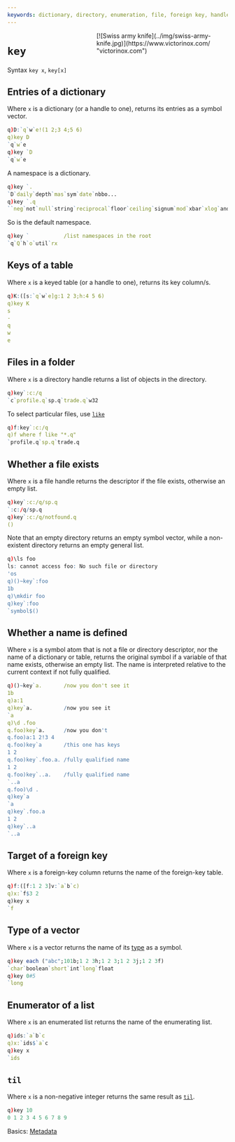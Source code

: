 ```yaml
---
keywords: dictionary, directory, enumeration, file, foreign key, handle, kdb+, keyed table, q, symbol, til, vector
---
```


<div markdown="1" style="float: right; max-width: 300px">
[![Swiss army knife](../img/swiss-army-knife.jpg)](https://www.victorinox.com/ "victorinox.com")
</div>

# `key`




Syntax `key x`, `key[x]`



## Entries of a dictionary

Where `x` is a dictionary (or a handle to one), returns its entries as a symbol vector.

```q
q)D:`q`w`e!(1 2;3 4;5 6)
q)key D
`q`w`e
q)key `D
`q`w`e
```

A namespace is a dictionary.

```q
q)key `.
`D`daily`depth`mas`sym`date`nbbo...
q)key `.q
``neg`not`null`string`reciprocal`floor`ceiling`signum`mod`xbar`xlog`and`or`ea..
```

So is the default namespace.

```q
q)key `           /list namespaces in the root
`q`Q`h`o`util`rx
```


## Keys of a table

Where `x` is a keyed table (or a handle to one), returns its key column/s.

```q
q)K:([s:`q`w`e]g:1 2 3;h:4 5 6)
q)key K
s
-
q
w
e
```


## Files in a folder

Where `x` is a directory handle returns a list of objects in the directory.

```q
q)key`:c:/q
`c`profile.q`sp.q`trade.q`w32
```

To select particular files, use [`like`](like.md)

```q
q)f:key`:c:/q
q)f where f like "*.q"
`profile.q`sp.q`trade.q
```


## Whether a file exists

Where `x` is a file handle returns the descriptor if the file exists, otherwise an empty list.

```q
q)key`:c:/q/sp.q
`:c:/q/sp.q
q)key`:c:/q/notfound.q
()
```

Note that an empty directory returns an empty symbol vector, while a non-existent directory returns an empty general list.

```q
q)\ls foo
ls: cannot access foo: No such file or directory
'os
q)()~key`:foo
1b
q)\mkdir foo
q)key`:foo
`symbol$()
```


## Whether a name is defined

Where `x` is a symbol atom that is not a file or directory descriptor, nor the name of a dictionary or table, returns the original symbol if a variable of that name exists, otherwise an empty list. The name is interpreted relative to the current context if not fully qualified.

```q
q)()~key`a.       /now you don't see it
1b
q)a:1
q)key`a.          /now you see it
`a
q)\d .foo
q.foo)key`a.      /now you don't
q.foo)a:1 2!3 4
q.foo)key`a       /this one has keys
1 2
q.foo)key`.foo.a. /fully qualified name
1 2
q.foo)key`..a.    /fully qualified name
`..a
q.foo)\d .
q)key`a
`a
q)key`.foo.a
1 2
q)key`..a
`..a
```


## Target of a foreign key

Where `x` is a foreign-key column returns the name of the foreign-key table.

```q
q)f:([f:1 2 3]v:`a`b`c)
q)x:`f$3 2
q)key x
`f
```


## Type of a vector

Where `x` is a vector returns the name of its [type](../basics/datatypes.md) as a symbol.

```q
q)key each ("abc";101b;1 2 3h;1 2 3;1 2 3j;1 2 3f)
`char`boolean`short`int`long`float
q)key 0#5
`long
```


## Enumerator of a list

Where `x` is an enumerated list returns the name of the enumerating list.

```q
q)ids:`a`b`c
q)x:`ids$`a`c
q)key x
`ids
```


## `til`

Where `x` is a non-negative integer returns the same result as [`til`](arith-integer/#til).

```q
q)key 10
0 1 2 3 4 5 6 7 8 9
```


<i class="far fa-hand-point-right"></i>
Basics: [Metadata](../basics/metadata.md)